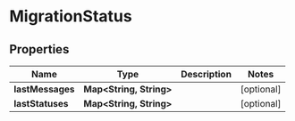 

# MigrationStatus

## Properties

Name | Type | Description | Notes
------------ | ------------- | ------------- | -------------
**lastMessages** | **Map&lt;String, String&gt;** |  |  [optional]
**lastStatuses** | **Map&lt;String, String&gt;** |  |  [optional]



